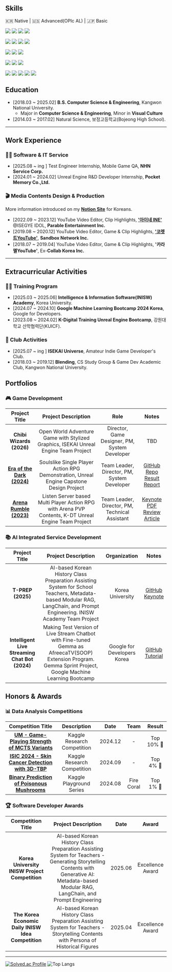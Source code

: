 ## Skills
🇰🇷 Native | 🇺🇸 Advanced(OPIc AL) | 🇯🇵 Basic

<img src="https://img.shields.io/badge/C-512BD4?style=flat-square&logo=c&logoColor=white"> <img src="https://img.shields.io/badge/C++-00599C?style=flat-square&logo=cplusplus&logoColor=white"> <img src="https://img.shields.io/badge/Python-3776AB?style=flat-square&logo=Python&logoColor=white"> <img src="https://img.shields.io/badge/Java-007396?style=flat-square&logo=Java&logoColor=white"/>

<img src="https://img.shields.io/badge/Keras-D00000?style=flat-square&logo=Keras&logoColor=white"> <img src="https://img.shields.io/badge/TensorFlow-FF6F00?style=flat-square&logo=Tensorflow&logoColor=white"> <img src="https://img.shields.io/badge/PyTorch-EE4C2C?style=flat-square&logo=PyTorch&logoColor=white"> <img src="https://img.shields.io/badge/OpenCV-5C3EE8?style=flat-square&logo=opencv&logoColor=white">

<img src="https://img.shields.io/badge/React-61DAFB?style=flat-square&logo=react&logoColor=black"> <img src="https://img.shields.io/badge/Node.js-5FA04E?style=flat-square&logo=Node.js&logoColor=white"> <img src="https://img.shields.io/badge/MongoDB-47A248?style=flat-square&logo=mongodb&logoColor=white">

<img src="https://img.shields.io/badge/UnrealEngine-0E1128?style=flat-square&logo=UnrealEngine&logoColor=white"> <img src="https://img.shields.io/badge/Unity-FAFAFA?style=flat-square&logo=Unity&logoColor=black"> <img src="https://img.shields.io/badge/Blender-E87D0D?style=flat-square&logo=blender&logoColor=white">

<img src="https://img.shields.io/badge/Notion-FAFAFA?style=flat-square&logo=notion&logoColor=black"> <img src="https://img.shields.io/badge/Jira-0052CC?style=flat-square&logo=jira&logoColor=white"> <img src="https://img.shields.io/badge/Confluence-172B4D?style=flat-square&logo=confluence&logoColor=white"> <img src="https://img.shields.io/badge/Slack-4A154B?style=flat-square&logo=slack&logoColor=white"> <img src="https://img.shields.io/badge/Discord-5865F2?style=flat-square&logo=discord&logoColor=white">

<!-- 
<img src="https://img.shields.io/badge/Spring-6DB33F?style=flat-square&logo=spring&logoColor=white">
<img src="https://img.shields.io/badge/Django-092E20?style=flat-square&logo=django&logoColor=white">
<img src="https://img.shields.io/badge/JavaScript-F7DF1E?style=flat-square&logo=JavaScript&logoColor=black"> 
<img src="https://img.shields.io/badge/MySQL-4479A1?style=flat-square&logo=mysql&logoColor=white"> 
<img src="https://img.shields.io/badge/Vue.js-4FC08D?style=flat-square&logo=vuedotjs&logoColor=white"> 
<img src="https://img.shields.io/badge/Flask-000000?style=flat-square&logo=flask&logoColor=white">
<img src="https://img.shields.io/badge/Swift-F05138?style=flat-square&logo=swift&logoColor=white">
-->


## Education
- [2018.03 ~ 2025.02] **B.S. Computer Science & Engineering**, Kangwon National University.
  - Major in **Computer Science & Engineering**, Minor in **Visual Culture**
- [2014.03 ~ 2017.02] Natural Science, 보정고등학교(Bojeong High School).

<!-- 
## Certificate
- [2025.12] **Engineer Information Processing(정보처리기사)**, 한국산업인력공단(HRDK).
- [2025.09] **ISTQB CTFL(Certified Tester Foundation Level)**, ISTQB(International Software Testing Qualification Board).
- [2025.06] **SQL Developer(SQLD)**, 한국데이터산업진흥원(K-DATA).
- [2025.06] **KT AICE(AI Cretificate for Everyone) Associate**, KT(Korea Telecom) & The Korea Economic Daily. (Exp. 2028.06)
-->
------
## Work Experience
### 🧑‍💻 Software & IT Service
- [2025.08 ~   ing  ] Test Engineer Internship, Mobile Game QA, **NHN Service Corp.**
- [2024.01 ~ 2024.02] Unreal Engine R&D Developer Internship, **Pocket Memory Co.,Ltd.**

### 🎬 Media Contents Design & Production
More information introduced on my [**Notion Site**](https://liebenholz.notion.site/main) for Koreans.
- [2022.09 ~ 2023.12] YouTube Video Editor, Clip Highlights, [**'아이네 INE'**](https://www.youtube.com/@INE_) @ISEGYE IDOL, **Parable Entertainment Inc.**
- [2019.08 ~ 2020.12] YouTube Video Editor, Game & Clip Highlights, [**'코렛트YouTube'**](https://www.youtube.com/@Collet11), **Sandbox Network Inc.**
- [2018.07 ~ 2019.04] YouTube Video Editor, Game & Clip Highlights, **'카라멜YouTube'**, Ex-**Collab Korea Inc.**

------
## Extracurricular Activities
### 🧑‍🏫 Training Program
- [2025.03 ~ 2025.06] **Intelligence & Information Software(INISW) Academy**, Korea University.
- [2024.07 ~ 2024.10] **Google Machine Learning Bootcamp 2024 Korea**, Google for Developers.
- [2023.08 ~ 2024.02] **K-Digital Training Unreal Engine Bootcamp**, 강원대학교 산학협력단(KUICF).

### 📰 Club Activities
- [2025.07 ~   ing  ] **ISEKAI Universe**, Amateur Indie Game Developer's Club.
- [2018.03 ~ 2019.12] **Blending**, CS Study Group & Game Dev Academic Club, Kangwon National University.

## Portfolios
### 🎮 Game Development
| Project Title | Project Description | Role | Notes |
| :-: | :-: | :-: | :-: |
| **Chibi Wizards (2026)** | Open World Adventure Game with Stylized Graphics, ISEKAI Unreal Engine Team Project | Director, Game Designer, PM, System Developer | TBD |
| [**Era of the Dark (2024)**](https://youtu.be/rarDWn-Mdrc) | Soulslike Single Player Action RPG Demonstration, Unreal Engine Capstone Design Project | Team Leader, Director, PM, System Developer | [GitHub Repo](https://github.com/liebenholz/EOTD) [Result Report](https://drive.google.com/file/d/1XEbEbvLaEuZ___Co1uJv_oTW6LMTvXN0/view?usp=sharing) |
| [**Arena Rumble (2023)**](https://youtu.be/TGwBppxJI_E) | Listen Server based Multi Player Action RPG with Arena PVP Contents, K-DT Unreal Engine Team Project | Team Leader, Director, PM, Technical Assistant | [Keynote PDF](https://www.linkedin.com/in/liebenholz/overlay/projects/1441312079/multiple-media-viewer/?profileId=ACoAAEY7I_MB-G2P8xghb9iR_Mxn3mhuuDGN0UM&treasuryMediaId=1736608100530) [Review Article](https://velog.io/@liebenholz/arenarumble1) |
<!--
| **Squary Knight (2025)** | Roguelite Bullet Hell Shooter with Pixelated Graphics, ISEKAI Unity Team Project | Director, Game Designer, PM, Technical Assistant | TBD |
| **The Range (2023)** | Single Player FPS Demonstration with Shooting Practice System, K-DT Unreal Engine Individual Project | System Developer |  |
-->

### 📚 AI Integrated Service Development
| Project Title | Project Description | Organization | Notes |
| :-: | :-: | :-: | :-: |
| **T-PREP (2025)** | AI-based Korean History Class Preparation Assisting System for School Teachers, Metadata-based Modular RAG, LangChain, and Prompt Engineering. INISW Academy Team Project | Korea University | [GitHub](https://github.com/INISW-6th) [Keynote](https://www.youtube.com/watch?v=HlQ_gdjHKdA) |
| **Intelligent Live Streaming Chat Bot (2024)** | Making Test Version of Live Stream Chatbot with Fine-tuned Gemma as AfreecaTV(SOOP) Extension Program. Gemma Sprint Project, Google Machine Learning Bootcamp | Google for Developers Korea | [GitHub](https://github.com/liebenholz/GMLB2024) [Tutorial](https://www.youtube.com/watch?v=XMNsd_5_gYA) |

## Honors & Awards
### 📊 Data Analysis Competitions
| Competition Title | Description | Date | Team | Result |
| :-: | :-: | :-: | :-: | :-: |
| **[UM - Game-Playing Strength of MCTS Variants](https://www.kaggle.com/competitions/um-game-playing-strength-of-mcts-variants)** | Kaggle Research Competition | 2024.12 | - | Top 10% 🥉 |
| **[ISIC 2024 - Skin Cancer Detection with 3D-TBP](https://www.kaggle.com/competitions/isic-2024-challenge)** | Kaggle Research Competition | 2024.09 | - | Top 4% 🥈 |
| **[Binary Prediction of Poisonous Mushrooms](https://www.kaggle.com/competitions/playground-series-s4e8)** | Kaggle Playground Series | 2024.08 | Fire Coral | Top 1% 🥇 |


### 🏆 Software Developer Awards
| Competition Title | Project Description | Date | Award |
| :-: | :-: | :-: | :-: |
| **Korea University INISW Project Competition** | AI-based Korean History Class Preparation Assisting System for Teachers - Generating Storytelling Contents with Generative AI: Metadata-based Modular RAG, LangChain, and Prompt Engineering | 2025.06 | Excellence Award |
| **The Korea Economic Daily INISW Idea Competition** | AI-based Korean History Class Preparation Assisting System for Teachers - Storytelling Contents with Persona of Historical Figures | 2025.04 | Excellence Award |
------
[![Solved.ac Profile](http://mazassumnida.wtf/api/v2/generate_badge?boj=liebenholz98)](https://solved.ac/liebenholz98)
![Top Langs](https://github-readme-stats.vercel.app/api/top-langs/?username=liebenholz&layout=compact&theme=gruvbox&size_weight=0.35&count_weight=0.6)

<!--
<img src="https://img.shields.io/badge/RobloxStudio-00A2FF?style=flat-square&logo=roblox-studio&logoColor=white">
<img src="https://img.shields.io/badge/Photoshop-001E36?style=flat-square&logo=adobephotoshop&logoColor=#31A8FF">
<img src="https://img.shields.io/badge/swift-F05138?style=for-the-badge&logo=swift&logoColor=white">
<img src="https://img.shields.io/badge/Python-3776AB?style=for-the-badge&logo=Python&logoColor=white">
<img src="https://img.shields.io/badge/Pytorch-EE4C2C?style=for-the-badge&logo=PyTorch&logoColor=white">
<img src="https://img.shields.io/badge/Tensorflow-FF6F00?style=for-the-badge&logo=Tensorflow&logoColor=white">
<img src="https://img.shields.io/badge/Keras-D00000?style=for-the-badge&logo=Keras&logoColor=white">
<img src="https://img.shields.io/badge/Coursera-0056D2?style=for-the-badge&logo=Coursera&logoColor=white">
<img src="https://img.shields.io/badge/Kaggle-20BEFF?style=for-the-badge&logo=Kaggle&logoColor=white">
<img src="https://img.shields.io/badge/Unity-FFFFFF?style=for-the-badge&logo=Unity&logoColor=black">
<img src="https://img.shields.io/badge/C%23-512BD4?style=for-the-badge&logo=CSharp&logoColor=white">
<img src="https://img.shields.io/badge/Houdini-FF4713?style=for-the-badge&logo=Houdini&logoColor=white">
<img src="https://img.shields.io/badge/Nuke-000000?style=for-the-badge&logo=Nuke&logoColor=white">

-->
